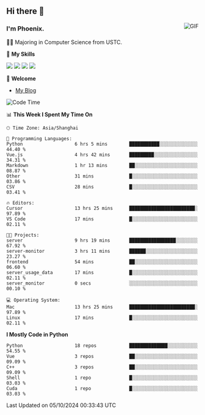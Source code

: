 ## Hi there 👋
<img align="right" alt="GIF" src="https://raw.githubusercontent.com/JoeyBling/JoeyBling/master/pic/pusheencode.gif" />

### I'm Phoenix.

👨‍🎓 Majoring in Computer Science from USTC.

🌟 **My Skills**

![](https://img.shields.io/badge/-Python-3e74a2?style=flat-square&logo=Python&logoColor=fff)
![](https://img.shields.io/badge/-C++-9f62a5?style=flat&logo=cplusplus&logoColor=white)
![](https://img.shields.io/badge/-Linux-185886?style=flat-square&logo=Linux&logoColor=fff)
![](https://img.shields.io/badge/-Rust-ff4136?style=flat-square&logo=Rust&logoColor=fff)

💬 **Welcome**

- [My Blog](https://ysy-phoenix.github.io/)

<!--START_SECTION:waka-->
![Code Time](http://img.shields.io/badge/Code%20Time-822%20hrs%2051%20mins-blue)

📊 **This Week I Spent My Time On** 

```text
🕑︎ Time Zone: Asia/Shanghai

💬 Programming Languages: 
Python                   6 hrs 5 mins        ███████████░░░░░░░░░░░░░░   44.40 % 
Vue.js                   4 hrs 42 mins       █████████░░░░░░░░░░░░░░░░   34.31 % 
Markdown                 1 hr 13 mins        ██░░░░░░░░░░░░░░░░░░░░░░░   08.87 % 
Other                    31 mins             █░░░░░░░░░░░░░░░░░░░░░░░░   03.86 % 
CSV                      28 mins             █░░░░░░░░░░░░░░░░░░░░░░░░   03.41 % 

🔥 Editors: 
Cursor                   13 hrs 25 mins      ████████████████████████░   97.89 % 
VS Code                  17 mins             █░░░░░░░░░░░░░░░░░░░░░░░░   02.11 % 

🐱‍💻 Projects: 
server                   9 hrs 19 mins       █████████████████░░░░░░░░   67.92 % 
server-monitor           3 hrs 11 mins       ██████░░░░░░░░░░░░░░░░░░░   23.27 % 
frontend                 54 mins             ██░░░░░░░░░░░░░░░░░░░░░░░   06.60 % 
server_usage_data        17 mins             █░░░░░░░░░░░░░░░░░░░░░░░░   02.11 % 
server_monitor           0 secs              ░░░░░░░░░░░░░░░░░░░░░░░░░   00.10 % 

💻 Operating System: 
Mac                      13 hrs 25 mins      ████████████████████████░   97.89 % 
Linux                    17 mins             █░░░░░░░░░░░░░░░░░░░░░░░░   02.11 % 
```

**I Mostly Code in Python** 

```text
Python                   18 repos            ██████████████░░░░░░░░░░░   54.55 % 
Vue                      3 repos             ██░░░░░░░░░░░░░░░░░░░░░░░   09.09 % 
C++                      3 repos             ██░░░░░░░░░░░░░░░░░░░░░░░   09.09 % 
Shell                    1 repo              █░░░░░░░░░░░░░░░░░░░░░░░░   03.03 % 
Cuda                     1 repo              █░░░░░░░░░░░░░░░░░░░░░░░░   03.03 % 
```




 Last Updated on 05/10/2024 00:33:43 UTC
<!--END_SECTION:waka-->

<!--
**ysy-phoenix/ysy-phoenix** is a ✨ _special_ ✨ repository because its `README.md` (this file) appears on your GitHub profile.

Here are some ideas to get you started:

- 🔭 I’m currently working on ...
- 🌱 I’m currently learning ...
- 👯 I’m looking to collaborate on ...
- 🤔 I’m looking for help with ...
- 💬 Ask me about ...
- 📫 How to reach me: ...
- 😄 Pronouns: ...
- ⚡ Fun fact: ...
-->
